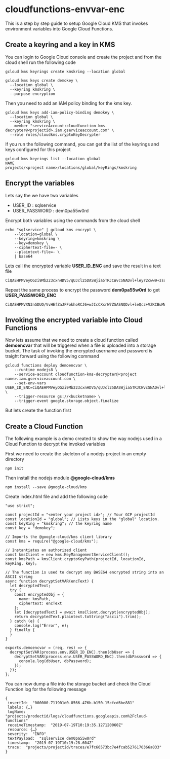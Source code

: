 # cloudfunctions-envvar-enc

This is a step by step guide to setup Google Cloud KMS that invokes environment variables into Google Cloud Functions.

## Create a keyring and a key in KMS

You can login to Google Cloud console and create the project and from the cloud shell run the following code

```
gcloud kms keyrings create kmskring --location global

gcloud kms keys create demokey \
  --location global \
  --keyring kmskring \
  --purpose encryption
```

Then you need to add an IAM policy binding for the kms key.

```
gcloud kms keys add-iam-policy-binding demokey \
  --location global \
  --keyring kmskring \
  --member "serviceAccount:cloudfunction-kms-decrypter@<projectid>.iam.gserviceaccount.com" \
  --role roles/cloudkms.cryptoKeyDecrypter
```

If you run the following command, you can get the list of the keyrings and keys configured for this project

```
gcloud kms keyrings list --location global
NAME
projects/<project name>/locations/global/keyRings/kmskring
```

## Encrypt the variables

Lets say the we have two variables

- USER_ID : sqlservice
- USER_PASSWORD : dem0pa55w0rd

Encrypt both variables using the commands from the cloud shell

```
echo "sqlservice" | gcloud kms encrypt \
    --location=global \
    --keyring=kmskring \
    --key=demokey \
    --ciphertext-file=- \
    --plaintext-file=- \
    | base64
```

Lets call the encrypted variable **USER_ID_ENC** and save the result in a text file

```
CiQAEHPMVeyOGzi9Mb223cxnHDV5/qUJcl25DASWjia5TRJCWvcSNADvl+leyr2cww9+zsqs02iGcmUDchqDgVz8GWVRBKqxT+wdB36bIEdWRRQqVTQwwn44PKg=
```

Repeat the same process to encrypt the password **dem0pa55w0rd** to get **USER_PASSWORD_ENC**

```
CiQAEHPMVXN3nGDUO/VvHEfZaJFFokhoRCJ6+wJIcCXxrW7ZSASNQDvl+leQcz+VZKCBuMW5g31GfLWm9NY/zRN4Fm9j+rjB28rJOlLDHygm1a7oSzeyAwU4L+Q
```

## Invoking the encrypted variable into Cloud Functions

Now lets assume that we need to create a cloud function called **demoencvar** that will be triggered when a file is uploaded into a storage bucket. The task of invoking the encrypted username and password is traight forward using the following command

```
gcloud functions deploy demoencvar \
    --runtime nodejs8 \
    --service-account cloudfunction-kms-decrypter@<project name>.iam.gserviceaccount.com \
    --set-env-vars USER_ID_ENC=CiQAEHPMVeyOGzi9Mb223cxnHDV5/qUJcl25DASWjia5TRJCWvcSNADvl+leyr2cww9+zsqs02iGcmUDchqDgVz8GWVRBKqxT+wdB36bIEdWRRQqVTQwwn44PKg=,USER_PASSWORD_ENC=CiQAEHPMVXN3nGDUO/VvHEfZaJFFokhoRCJ6+wJIcC0XxrW7ZSASNQDvl+leQcz+VZKCBuMW5g31GfLWm9NY/zRN4Fm9j+rjB28rJOlLDHygm1a7oSzeyAwU4L+Q \
    --trigger-resource gs://<bucketname> \
    --trigger-event google.storage.object.finalize
```

But lets create the function first

## Create a Cloud Function

The following example is a demo created to show the way nodejs used in a Cloud Function to decrypt the invoked variables

First we need to create the skeleton of a nodejs project in an empty directory

```
npm init
```

Then install the nodejs module **@google-cloud/kms**

```
npm install --save @google-cloud/kms
```

Create index.html file and add the following code

```
"use strict";

const projectId = "<enter your project id>"; // Your GCP projectId
const locationId = "global"; // Lists keys in the "global" location.
const keyRing = "kmskring"; // the keyring name
const key = "demokey";

// Imports the @google-cloud/kms client library
const kms = require("@google-cloud/kms");

// Instantiates an authorized client
const kmsClient = new kms.KeyManagementServiceClient();
const kmsPath = kmsClient.cryptoKeyPath(projectId, locationId, keyRing, key);

// The function is used to decrypt any BASE64 encrypted string into an ASCII string
async function decryptSetVAR(encText) {
  let decryptedText;
  try {
    const encryptedObj = {
      name: kmsPath,
      ciphertext: encText
    };
    let [decryptedText] = await kmsClient.decrypt(encryptedObj);
    return decryptedText.plaintext.toString("ascii").trim();
  } catch (e) {
    console.log("Error", e);
  } finally {
  }
}

exports.demoencvar = (req, res) => {
  decryptSetVAR(process.env.USER_ID_ENC).then(dbUser => {
    decryptSetVAR(process.env.USER_PASSWORD_ENC).then(dbPassword => {
      console.log(dbUser, dbPassword);
    });
  });
};
```

You can now dump a file into the storage bucket and check the Cloud Function log for the following message

```
{
 insertId:  "000000-711901d0-8566-476b-b150-15cfcd6be881"
 labels: {…}
 logName:  "projects/prodectid/logs/cloudfunctions.googleapis.com%2Fcloud-functions"
 receiveTimestamp:  "2019-07-19T10:19:35.127120060Z"
 resource: {…}
 severity:  "INFO"
 textPayload:  "sqlservice dem0pa55w0rd"
 timestamp:  "2019-07-19T10:19:28.604Z"
 trace:  "projects/projectid/traces/e7fc66573bc7e4fcab5276170366a033"
}
```
